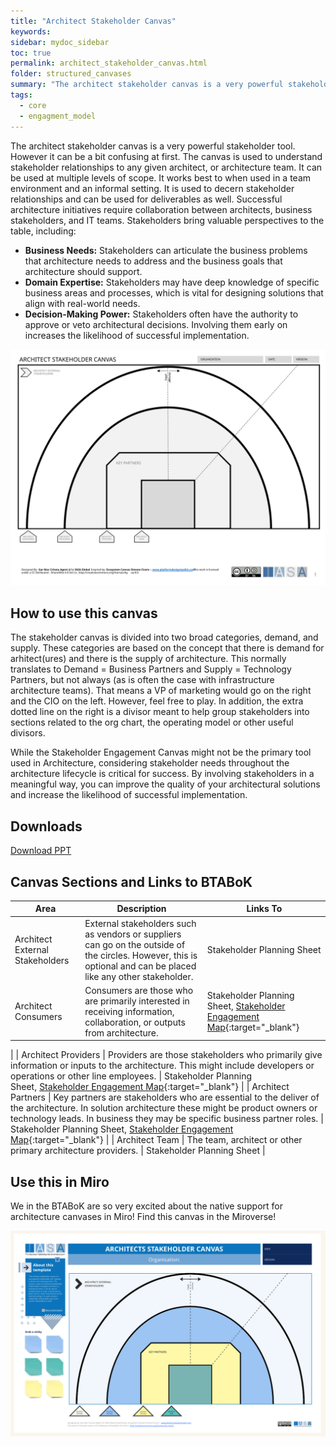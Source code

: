 ```yaml
---
title: "Architect Stakeholder Canvas"
keywords: 
sidebar: mydoc_sidebar
toc: true
permalink: architect_stakeholder_canvas.html
folder: structured_canvases
summary: "The architect stakeholder canvas is a very powerful stakeholder tool."
tags: 
  - core
  - engagment_model
---
```


The architect stakeholder canvas is a very powerful stakeholder tool. However it can be a bit confusing at first. The canvas is used to understand stakeholder relationships to any given architect, or architecture team. It can be used at multiple levels of scope. It works best to when used in a team environment and an informal setting. It is used to decern stakeholder relationships and can be used for deliverables as well. Successful architecture initiatives require collaboration between architects, business stakeholders, and IT teams. Stakeholders bring valuable perspectives to the table, including:

- **Business Needs:** Stakeholders can articulate the business problems that architecture needs to address and the business goals that architecture should support.
- **Domain Expertise:** Stakeholders may have deep knowledge of specific business areas and processes, which is vital for designing solutions that align with real-world needs.
- **Decision-Making Power:** Stakeholders often have the authority to approve or veto architectural decisions. Involving them early on increases the likelihood of successful implementation.

![image001](media/architect_stakeholder_canvas.svg)

## How to use this canvas

The stakeholder canvas is divided into two broad categories, demand, and supply. These categories are based on the concept that there is demand for arhitect(ures) and there is the supply of architecture. This normally translates to Demand = Business Partners and Supply = Technology Partners, but not always (as is often the case with infrastructure architecture teams). That means a VP of marketing would go on the right and the CIO on the left. However, feel free to play. In addition, the extra dotted line on the right is a divisor meant to help group stakeholders into sections related to the org chart, the operating model or other useful divisors.

While the Stakeholder Engagement Canvas might not be the primary tool used in Architecture, considering stakeholder needs throughout the architecture lifecycle is critical for success. By involving stakeholders in a meaningful way, you can improve the quality of your architectural solutions and increase the likelihood of successful implementation.

## Downloads

[Download PPT](media/ppt/architect_stakeholder_canvas.ppt)

## Canvas Sections and Links to BTABoK

| Area                            | Description                                                                                                                                                                                                              | Links To                                               |
| ------------------------------- | ------------------------------------------------------------------------------------------------------------------------------------------------------------------------------------------------------------------------ | ------------------------------------------------------ |
| Architect External Stakeholders | External stakeholders such as vendors or suppliers can go on the outside of the circles. However, this is optional and can be placed like any other stakeholder.                                                         | Stakeholder Planning Sheet                             |
| Architect Consumers             | Consumers are those who are primarily interested in receiving information, collaboration, or outputs from architecture.                                                                                                  | Stakeholder Planning Sheet, [Stakeholder Engagement Map](https://iasa-global.github.io/btabok/stakeholder_engagement_map_card.html){:target="_blank"}
 |
| Architect Providers             | Providers are those stakeholders who primarily give information or inputs to the architecture. This might include developers or operations or other line employees.                                                      | Stakeholder Planning Sheet, [Stakeholder Engagement Map](https://iasa-global.github.io/btabok/stakeholder_engagement_map_card.html){:target="_blank"} |
| Architect Partners              | Key partners are stakeholders who are essential to the deliver of the architecture. In solution architecture these might be product owners or technology leads. In business they may be specific business partner roles. | Stakeholder Planning Sheet, [Stakeholder Engagement Map](https://iasa-global.github.io/btabok/stakeholder_engagement_map_card.html){:target="_blank"} |
| Architect Team                  | The team, architect or other primary architecture providers.                                                                                                                                                             | Stakeholder Planning Sheet                             |

## Use this in Miro

We in the BTABoK are so very excited about the native support for architecture canvases in Miro! Find this canvas in the Miroverse!

![Screenshot 2024-03-28 at 11.23.19.png](../../media/49b0070fcb672483dee2c7f4fd53d7dbb86efd0f.png)
